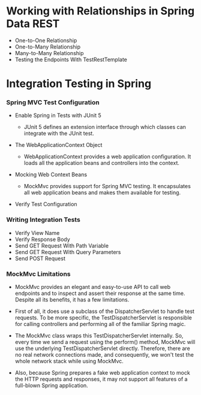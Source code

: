 # Working with Relationships in Spring Data REST
- One-to-One Relationship
- One-to-Many Relationship
- Many-to-Many Relationship
- Testing the Endpoints With TestRestTemplate

# Integration Testing in Spring

### Spring MVC Test Configuration

- Enable Spring in Tests with JUnit 5
  - JUnit 5 defines an extension interface through which classes can integrate with the JUnit test.


- The WebApplicationContext Object
  - WebApplicationContext provides a web application configuration. It loads all the application beans and controllers into the context.

- Mocking Web Context Beans
  - MockMvc provides support for Spring MVC testing. It encapsulates all web application beans and makes them available for testing.

- Verify Test Configuration

### Writing Integration Tests

- Verify View Name
- Verify Response Body
- Send GET Request With Path Variable
- Send GET Request With Query Parameters
- Send POST Request

### MockMvc Limitations
- MockMvc provides an elegant and easy-to-use API to call web endpoints and to inspect and assert their response at the same time. Despite all its benefits, it has a few limitations.

- First of all, it does use a subclass of the DispatcherServlet to handle test requests. To be more specific, the TestDispatcherServlet is responsible for calling controllers and performing all of the familiar Spring magic.

- The MockMvc class wraps this TestDispatcherServlet internally. So, every time we send a request using the perform() method, MockMvc will use the underlying TestDispatcherServlet directly. Therefore, there are no real network connections made, and consequently, we won't test the whole network stack while using MockMvc.

- Also, because Spring prepares a fake web application context to mock the HTTP requests and responses, it may not support all features of a full-blown Spring application.


